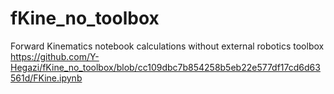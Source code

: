 # fKine_no_toolbox
Forward Kinematics notebook calculations without external robotics toolbox  
https://github.com/Y-Hegazi/fKine_no_toolbox/blob/cc109dbc7b854258b5eb22e577df17cd6d63561d/FKine.ipynb
